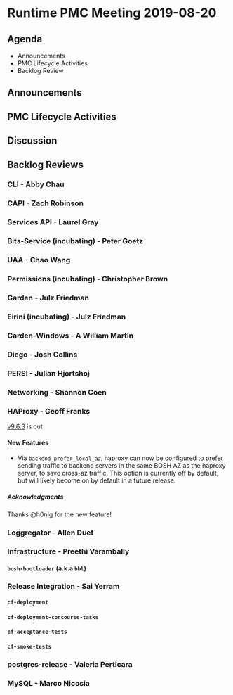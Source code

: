 # Runtime PMC Meeting 2019-08-20

## Agenda

* Announcements
* PMC Lifecycle Activities
* Backlog Review


## Announcements


## PMC Lifecycle Activities


## Discussion



## Backlog Reviews

### CLI - Abby Chau


### CAPI - Zach Robinson


### Services API - Laurel Gray


### Bits-Service (incubating) - Peter Goetz


### UAA - Chao Wang


### Permissions (incubating) - Christopher Brown


### Garden - Julz Friedman


### Eirini (incubating) - Julz Friedman


### Garden-Windows - A William Martin


### Diego - Josh Collins


### PERSI - Julian Hjortshoj


### Networking - Shannon Coen


### HAProxy - Geoff Franks

[v9.6.3](https://github.com/cloudfoundry-incubator/haproxy-boshrelease/releases) is out
#### New Features

- Via `backend_prefer_local_az`, haproxy can now be configured to prefer sending traffic
  to backend servers in the same BOSH AZ as the haproxy server, to save cross-az traffic.
  This option is currently off by default, but will likely become on by default in a future
  release.

##### Acknowledgments

Thanks @h0nIg for the new feature!

### Loggregator - Allen Duet


### Infrastructure - Preethi Varambally

#### `bosh-bootloader` (a.k.a `bbl`)


### Release Integration - Sai Yerram

#### `cf-deployment`


#### `cf-deployment-concourse-tasks`


#### `cf-acceptance-tests`


#### `cf-smoke-tests`


### postgres-release - Valeria Perticara


### MySQL - Marco Nicosia
